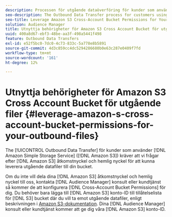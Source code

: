 ```yaml
---
description: Processen för utgående dataöverföring för kunder som använder Amazon Simple Storage Service (Amazon S3) kräver att vi frågar efter din åtkomstnyckel och hemliga nyckel för Amazon S3 för att kunna leverera de utgående datafilerna till din bucket.
seo-description: The Outbound Data Transfer process for customers using Amazon Simple Storage Service (Amazon S3) requires us to ask for your Amazon S3 access key and secret key, in order to deliver the outbound data files to your bucket.
seo-title: Leverage Amazon S3 Cross-Account Bucket Permissions for Your Outbound Files
solution: Audience Manager
title: Utnyttja behörigheter för Amazon S3 Cross Account Bucket för utgående filer
uuid: 400a8d67-ebf3-48be-aa3f-498a5441f498
feature: Outbound Data Transfers
exl-id: e52f5bc0-7dc0-4c73-833c-5a778e8b5891
source-git-commit: 4d3c859cc4dc5294286680b0e63c287e0409f7fd
workflow-type: tm+mt
source-wordcount: '161'
ht-degree: 12%

---
```


# Utnyttja behörigheter för Amazon S3 Cross Account Bucket för utgående filer {#leverage-amazon-s-cross-account-bucket-permissions-for-your-outbound-files}

The [!UICONTROL Outbound Data Transfer] för kunder som använder [!DNL Amazon Simple Storage Service] ([!DNL Amazon S3]) kräver att vi frågar efter [!DNL Amazon S3] åtkomstnyckel och hemlig nyckel för att kunna leverera utgående datafiler till din bucket.

Om du inte vill dela dina [!DNL Amazon S3] åtkomstnyckel och hemlig nyckel till oss, kontakta [!DNL Audience Manager] konsult eller kundtjänst så kommer de att konfigurera [!DNL Cross-Account Bucket Permissions] för dig. Du behöver bara lägga till [!DNL Amazon S3] konto-ID till tillåtelselista för [!DNL S3] bucket där du vill ta emot utgående datafiler, enligt beskrivningen i [Amazon S3-dokumentation](https://docs.aws.amazon.com/AmazonS3/latest/dev/example-walkthroughs-managing-access-example2.html). Dina [!DNL Audience Manager] konsult eller kundtjänst kommer att ge dig våra [!DNL Amazon S3] konto-ID.

